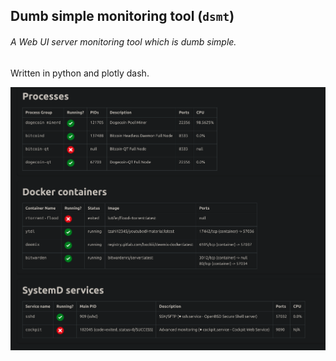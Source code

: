 ## Dumb simple monitoring tool (`dsmt`)

###### A Web UI server monitoring tool which is dumb simple.

Written in python and plotly dash.



![img](./screenshot.png)



### 